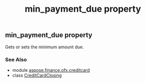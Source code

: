﻿---
title: min_payment_due property
second_title: Aspose.Finance for Python via .NET API References
description: 
type: docs
weight: 210
url: /python-net/aspose.finance.ofx.creditcard/creditcardclosing/min_payment_due/
is_root: false
---

## min_payment_due property


Gets or sets the minimum amount due.

### See Also
* module [aspose.finance.ofx.creditcard](../../)
* class [CreditCardClosing](/finance/python-net/aspose.finance.ofx.creditcard/creditcardclosing)
